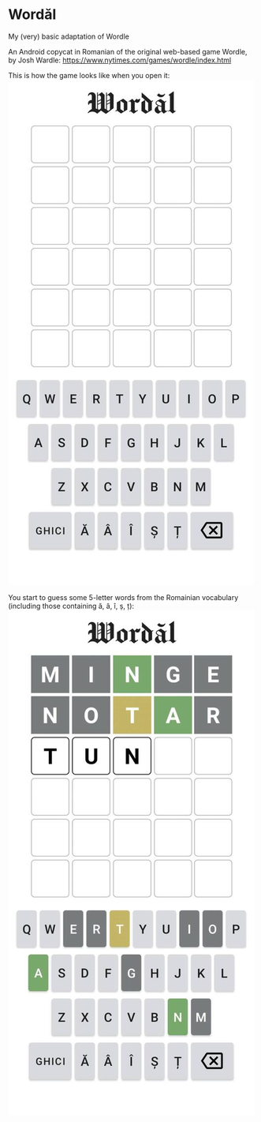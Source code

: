 # Wordăl
My (very) basic adaptation of Wordle 

An Android copycat in Romanian of the original web-based game Wordle, by Josh Wardle:
https://www.nytimes.com/games/wordle/index.html

This is how the game looks like when you open it:
![New game](images/StartGame.jpg)

You start to guess some 5-letter words from the Romainian vocabulary (including those containing ă, â, î, ș, ț):
![New game](images/GuessGame.jpg)


